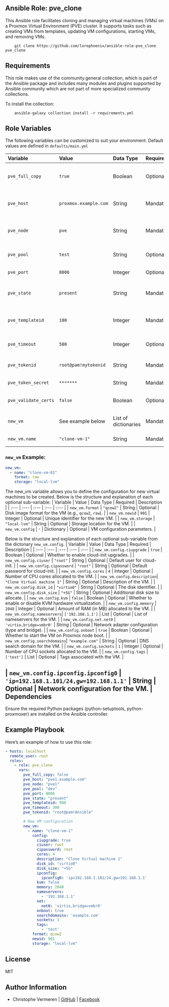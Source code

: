 Ansible Role: pve_clone
------------

This Ansible role facilitates cloning and managing virtual machines (VMs) on a Proxmox Virtual Environment (PVE) cluster. It supports tasks such as creating VMs from templates, updating VM configurations, starting VMs, and removing VMs.

```
    git clone https://github.com/lorephoenix/ansible-role-pve_clone pve_clone
```

Requirements
------------

This role makes use of the community.general collection, which is part of the Ansible package and includes many modules and plugins supported by Ansible community which are not part of more specialized community collections.

To install the collection:
```
    ansible-galaxy collection install -r requirements.yml
```

Role Variables
--------------

The following variables can be customized to suit your environment. Default values are defined in `defaults/main.yml`

| Variable | Value | Data Type | Required | Description |
| :--- | :--- | :--- | :--- | :--- |
| `pve_full_copy`     | `true`               | Boolean               | Optional  | Whether to create a full copy of the VM.         |
| `pve_host`          | `proxmox.example.com`| String                | Mandatory | Proxmox server hostname or IP address.           |
| `pve_node`          | `pve`                | String                | Mandatory | The target Proxmox node for VM creation.         |
| `pve_pool`          | `test`               | String                | Optional  | Proxmox resource pool name                       |
| `pve_port`          | `8006`               | Integer               | Optional  | Proxmox API port.                                |
| `pve_state`         | `present`            | String                | Mandatory | Desired state of the VM (`present` or `absent`). |
| `pve_templateid`    | `100`                | Integer               | Mandatory | The ID of the Proxmox VM template to clone.      |
| `pve_timeout`       | `500`                | Integer               | Optional  | Timeout for API requests in seconds.             |
| `pve_tokenid`       | `root@pam!mytokenid` | String                | Mandatory | API token ID for authentication.                 |
| `pve_token_secret`  | `*******`            | String                | Mandatory | API secret token                                 |
| `pve_validate_certs`| `false`              | Boolean               | Optional  | Verify SSL certificate if using HTTPS.           |
| `new_vm`            | See example below    | List of dictionaries  | Mandatory | List of VM configurations for cloning.           |
| `new_vm.name`       | `"clone-vm-1"`       | String                | Mandatory | The name of the new VM.           |

### `new_vm` Example:

```yaml
new_vm:
  - name: "clone-vm-01"
    format: raw
    storage: "local-lvm"
```

The new_vm variable allows you to define the configuration for new virtual machines to be created. Below is the structure and explanation of each optional sub-variable:
| Variable | Value | Data Type | Required | Description |
| :--- | :--- | :--- | :--- | :--- |
| `new_vm.format`    | `"qcow2"`       | String      | Optional  | Disk image format for the VM (e.g., `qcow2`, `raw`). |
| `new_vm.newid`     | `901`           | Integer     | Optional  | Unique identifier for the new VM.                    |
| `new_vm.storage`   | `"local-lvm"`   | String      | Optional  | Storage location for the VM.                         |
| `new_vm.config`    | -               | Dictionary  | Optional  | VM configuration parameters.                         |

Below is the structure and explanation of each optional sub-variable from the dictonary `new_vm.config`.
| Variable | Value | Data Type | Required | Description |
| :--- | :--- | :--- | :--- | :--- |
| `new_vm.config.ciupgrade`  | `true`                                 | Boolean      | Optional  | Whether to enable cloud-init upgrades.                    |
| `new_vm.config.ciuser`     | `"root"`                               | String       | Optional  | Default user for cloud-init.                              |
| `new_vm.config.cipassword` | `"root"`                               | String       | Optional  | Default password for cloud-init.                          |
| `new_vm.config.cores`      | `4`                                    | Integer      | Optional  | Number of CPU cores allocated to the VM.                  |
| `new_vm.config.description`| `"Clone Virtual machine 1"`            | String       | Optional  | Description of the VM.                                    |
| `new_vm.config.disk_id`    | `"virtio0"`                            | String       | Optional  | The disk identifier.                                      |
| `new_vm.config.disk_size`  | `"+5G"`                                | String       | Optional  | Additional disk size to allocate.                         |
| `new_vm.config.kvm`        | `false`                                | Boolean      | Optional  | Whether to enable or disable KVM hardware virtualization. |
| `new_vm.config.memory`     | `2048`                                 | Integer      | Optional  | Amount of RAM (in MB) allocated to the VM.                |
| `new_vm.config.nameservers`| `['192.168.1.1']`                      | List         | Optional  | List of nameservers for the VM.                           |
| `new_vm.config.net.net0`   | `'virtio,bridge=vmbr0'`                | String       | Optional  | Network adapter configuration (type and bridge).          |
| `new_vm.config.onboot`     | `true`                                 | Boolean      | Optional  | Whether to start the VM on Proxmox node boot.             |
| `new_vm.config.searchdomains`| `"example.com"`                      | String       | Optional  | DNS search domain for the VM.                             |
| `new_vm.config.sockets`    | `1`                                    | Integer      | Optional  | Number of CPU sockets allocated to the VM.                |
| `new_vm.config.tags`       | `['test']`                             | List         | Optional  | Tags associated with the VM.                              |

| `new_vm.config.ipconfig.ipconfig0` | `'ip=192.168.1.101/24,gw=192.168.1.1'` | String | Optional  | Network configuration for the VM.                       |
Dependencies
------------

Ensure the required Python packages (python-setuptools, python-proxmoxer) are installed on the Ansible controller.

Example Playbook
-------

Here’s an example of how to use this role:

```yaml
- hosts: localhost
  remote_user: root
  roles:
    - role: pve_clone
      vars:
        pve_full_copy: false
        pve_host: "pve1.example.com"
        pve_node: "pve1"
        pve_pool: "dev"
        pve_port: 8006
        pve_state: "present"
        pve_templateid: 900
        pve_timeout: 300
        pve_tokenid: "root@pam!Ansible"

        # New VM configuration
        new_vm:
          - name: "clone-vm-1"
            config:
              ciupgrade: true
              ciuser: root
              cipassword: root
              cores: 4
              description: "Clone Virtual machine 1"
              disk_id: "virtio0"
              disk_size: "+5G"
              ipconfig:
                ipconfig0: 'ip=192.168.1.101/24,gw=192.168.1.1'
              kvm: false
              memory: 2048
              nameservers:
                - '192.168.1.1'
              net:
                net0: 'virtio,bridge=vmbr0'
              onboot: true
              searchdomains: 'example.com'
              sockets: 1
              tags:
                - 'test'
            format: qcow2
            newid: 901
            storage: "local-lvm"
```

License
-------

MIT

Author Information
------------------

- Christophe Vermeren | [GitHub](https://github.com/lorephoenix) | [Facebook](https://www.facebook.com/cvermeren)
